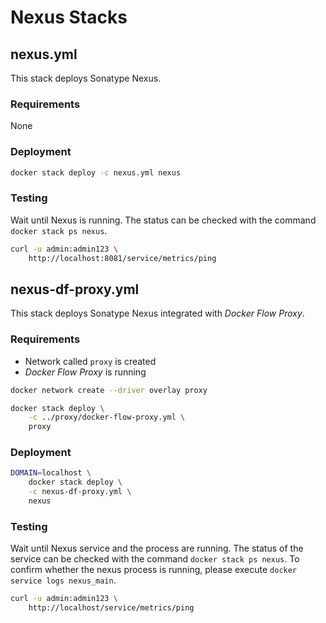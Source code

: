 # Nexus Stacks

## nexus.yml

This stack deploys Sonatype Nexus.

### Requirements

None

### Deployment

```bash
docker stack deploy -c nexus.yml nexus
```

### Testing

Wait until Nexus is running. The status can be checked with the command `docker stack ps nexus`.

```bash
curl -u admin:admin123 \
    http://localhost:8081/service/metrics/ping
```

## nexus-df-proxy.yml

This stack deploys Sonatype Nexus integrated with *Docker Flow Proxy*.

### Requirements

* Network called `proxy` is created
* *Docker Flow Proxy* is running

```bash
docker network create --driver overlay proxy

docker stack deploy \
    -c ../proxy/docker-flow-proxy.yml \
    proxy
```

### Deployment

```bash
DOMAIN=localhost \
    docker stack deploy \
    -c nexus-df-proxy.yml \
    nexus
```

### Testing

Wait until Nexus service and the process are running. The status of the service can be checked with the command `docker stack ps nexus`. To confirm whether the nexus process is running, please execute `docker service logs nexus_main`.

```bash
curl -u admin:admin123 \
    http://localhost/service/metrics/ping
```